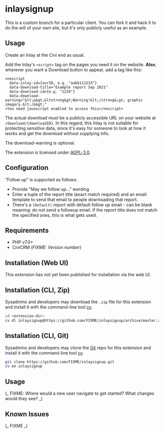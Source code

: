 # inlaysignup

This is a custom branch for a particular client. You can fork it and hack it to do the will of your own site, but it's only publicly useful as an example.

## Usage

Create an Inlay at the Civi end as usual.

Add the Inlay's `<script>` tag on the pages you need it on the website. **Also**, wherever you want a Download button to appear, add a tag like this:

```
<noscript
  data-inlay-id={ourID, e.g. "aabb112233"}
  data-download-title="Example report Sep 2021"
  data-download-id={e.g. "1234"}
  data-download-warning="&lt;p&gt;&ltstrong&gt;Warning!&lt;/strong&;gt; graphic imagery.&lt;/p&gt;"
>You need javascript enabled to access this</noscript>
```

The actual download must be a publicly accessible URL on your website at `/download/{downloadID}`. In this regard, this Inlay is not suitable for protecting _sensitive_ data, since it's easy for someone to look at how it works and get the download without supplying info.

The download-warning is optional.

The extension is licensed under [AGPL-3.0](LICENSE.txt).

## Configuration

"Follow up" is supported as follows:

- Provide "May we follow up..." wording
- Enter a tuple of the report title (exact match required) and an email template
  to send that email to people downloading that report.
- There's a `(Default)` report with default follow up email - can be blank
  meaning: do not send a followup email. If the report title does not match the
  specified ones, this is what gets used.

## Requirements

- PHP v7.0+
- CiviCRM (_FIXME: Version number_)

## Installation (Web UI)

This extension has not yet been published for installation via the web UI.

## Installation (CLI, Zip)

Sysadmins and developers may download the `.zip` file for this extension and
install it with the command-line tool [cv](https://github.com/civicrm/cv).

```bash
cd <extension-dir>
cv dl inlaysignup@https://github.com/FIXME/inlaysignup/archive/master.zip
```

## Installation (CLI, Git)

Sysadmins and developers may clone the [Git](https://en.wikipedia.org/wiki/Git) repo for this extension and
install it with the command-line tool [cv](https://github.com/civicrm/cv).

```bash
git clone https://github.com/FIXME/inlaysignup.git
cv en inlaysignup
```

## Usage

(_ FIXME: Where would a new user navigate to get started? What changes would they see? _)

## Known Issues

(_ FIXME _)
